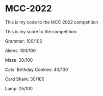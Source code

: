 # MCC-2022
This is my code to the MCC 2022 competition

This is my score to the competition:

Grammar: 100/100

Aliens: 100/100

Maze: 30/100

Cats' Birthday Cookies: 40/100

Card Shark: 30/100

Lamp: 25/100
